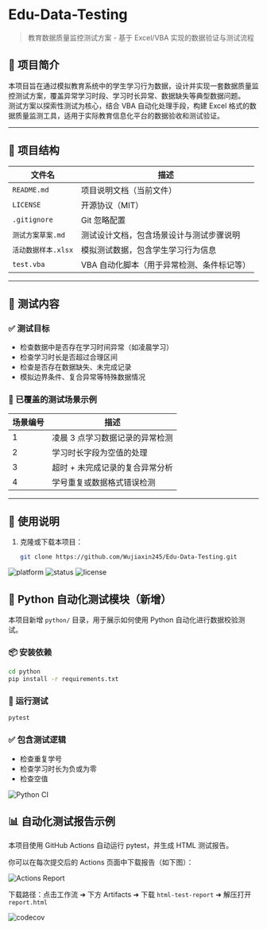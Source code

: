 # Edu-Data-Testing

> 教育数据质量监控测试方案 - 基于 Excel/VBA 实现的数据验证与测试流程

## 📘 项目简介

本项目旨在通过模拟教育系统中的学生学习行为数据，设计并实现一套数据质量监控测试方案，覆盖异常学习时段、学习时长异常、数据缺失等典型数据问题。  
测试方案以探索性测试为核心，结合 VBA 自动化处理手段，构建 Excel 格式的数据质量监测工具，适用于实际教育信息化平台的数据验收和测试验证。

---

## 📂 项目结构

| 文件名               | 描述 |
|----------------------|------|
| `README.md`          | 项目说明文档（当前文件） |
| `LICENSE`            | 开源协议（MIT） |
| `.gitignore`         | Git 忽略配置 |
| `测试方案草案.md`     | 测试设计文档，包含场景设计与测试步骤说明 |
| `活动数据样本.xlsx`   | 模拟测试数据，包含学生学习行为信息 |
| `test.vba` | VBA 自动化脚本（用于异常检测、条件标记等） |

---

## 🧪 测试内容

### ✅ 测试目标

- 检查数据中是否存在学习时间异常（如凌晨学习）
- 检查学习时长是否超过合理区间
- 检查是否存在数据缺失、未完成记录
- 模拟边界条件、复合异常等特殊数据情况

### 🧪 已覆盖的测试场景示例

| 场景编号 | 描述 |
|----------|------|
| 1        | 凌晨 3 点学习数据记录的异常检测 |
| 2        | 学习时长字段为空值的处理 |
| 3        | 超时 + 未完成记录的复合异常分析 |
| 4        | 学号重复或数据格式错误检测 |

---

## 🧰 使用说明

1. 克隆或下载本项目：
   ```bash
   git clone https://github.com/Wujiaxin245/Edu-Data-Testing.git

![platform](https://img.shields.io/badge/platform-Excel--VBA-blue)
![status](https://img.shields.io/badge/status-maintained-brightgreen)
![license](https://img.shields.io/badge/license-MIT-lightgrey)


## 🧪 Python 自动化测试模块（新增）

本项目新增 `python/` 目录，用于展示如何使用 Python 自动化进行数据校验测试。

### 📦 安装依赖
```bash
cd python
pip install -r requirements.txt
```

### 🚀 运行测试
```bash
pytest
```

### ✅ 包含测试逻辑
- 检查重复学号
- 检查学习时长为负或为零
- 检查空值

![Python CI](https://github.com/Wujiaxin245/Edu-Data-Testing/actions/workflows/python-tests.yml/badge.svg)

## 📊 自动化测试报告示例

本项目使用 GitHub Actions 自动运行 pytest，并生成 HTML 测试报告。

你可以在每次提交后的 Actions 页面中下载报告（如下图）：

![Actions Report](https://github.com/Wujiaxin245/Edu-Data-Testing/actions)

下载路径：点击工作流 ➜ 下方 Artifacts ➜ 下载 `html-test-report` ➜ 解压打开 `report.html`

![codecov](https://codecov.io/gh/Wujiaxin245/Edu-Data-Testing/branch/main/graph/badge.svg)

